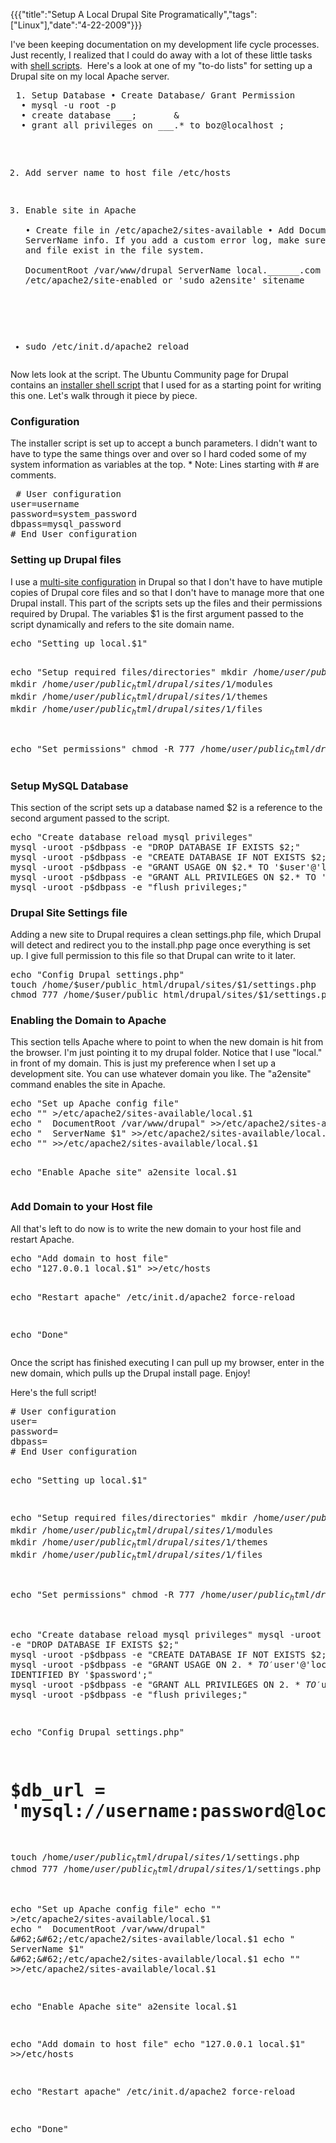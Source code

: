 {{{"title":"Setup A Local Drupal Site Programatically","tags":["Linux"],"date":"4-22-2009"}}}

<p>I've been keeping documentation on my development life cycle processes.&#160; Just recently, I realized that I could do away with a lot of these little tasks with <a title="Shell Scripts" href="http://en.wikipedia.org/wiki/Shell_scripting" target="_blank">shell scripts</a>.&#160; Here's a look at one of my "to-do lists" for setting up a Drupal site on my local Apache server.</p>
<pre> 1. Setup Database &bull; Create Database/ Grant Permission    
  &bull; mysql -u root -p       
  &bull; create database ___;       &#38;
  &bull; grant all privileges on ___.* to boz@localhost ;     

2. Add server name to host file /etc/hosts    

3. Enable site in Apache      
  &bull; Create file in /etc/apache2/sites-available 
  &bull; Add DocumentRoot and ServerName info.  If you add a custom error log, 
           make sure the directory and file exist in the file system.    
           DocumentRoot /var/www/drupal   ServerName local.______.com
  &bull; Link file to /etc/apache2/site-enabled or 'sudo a2ensite' sitename
  * sudo /etc/init.d/apache2 reload
</pre><p>Now lets look at the script.  The Ubuntu Community page for Drupal contains an <a href="https://help.ubuntu.com/community/Drupal#Install%20Script" target="_blank">installer shell script</a> that I used for as a starting point for writing this one.  Let's walk through it piece by piece.</p>
<h3>Configuration</h3>
<p>The installer script is set up to accept a bunch parameters.  I didn't want to have to type the same things over and over so I hard coded some of my system information as variables at the top. * Note: Lines starting with # are comments.</p>
<pre> # User configuration 
user=username
password=system_password 
dbpass=mysql_password 
# End User configuration 
</pre><h3>Setting up Drupal files</h3>
<p>I use a <a href="http://drupal.org/node/43816">multi-site configuration</a> in Drupal so that I don't have to have mutiple copies of Drupal core files and so that I don't have to manage more that one Drupal install.  This part of the scripts sets up the files and their permissions required by Drupal.  The variables $1 is the first argument passed to the script dynamically and refers to the site domain name.</p>
<pre>echo "Setting up local.$1"

echo "Setup required files/directories"
mkdir /home/$user/public_html/drupal/sites/$1
mkdir /home/$user/public_html/drupal/sites/$1/modules
mkdir /home/$user/public_html/drupal/sites/$1/themes
mkdir /home/$user/public_html/drupal/sites/$1/files

echo "Set permissions"
chmod -R 777 /home/$user/public_html/drupal/sites/$1/files
</pre><h3>Setup MySQL Database</h3>
<p>This section of the script sets up a database named $2 is a reference to the second argument passed to the script.</p>
<pre>echo "Create database reload mysql privileges"
mysql -uroot -p$dbpass -e "DROP DATABASE IF EXISTS $2;"
mysql -uroot -p$dbpass -e "CREATE DATABASE IF NOT EXISTS $2;"
mysql -uroot -p$dbpass -e "GRANT USAGE ON $2.* TO '$user'@'localhost' IDENTIFIED BY '$password';"
mysql -uroot -p$dbpass -e "GRANT ALL PRIVILEGES ON $2.* TO '$user'@'localhost';"
mysql -uroot -p$dbpass -e "flush privileges;"
</pre><h3>Drupal Site Settings file</h3>
<p>Adding a new site to Drupal requires a clean settings.php file, which Drupal will detect and redirect you to the install.php page once everything is set up.  I give full permission to this file so that Drupal can write to it later.</p>
<pre>echo "Config Drupal settings.php"
touch /home/$user/public_html/drupal/sites/$1/settings.php
chmod 777 /home/$user/public_html/drupal/sites/$1/settings.php
</pre><h3>Enabling the Domain to Apache</h3>
<p>This section tells Apache where to point to when the new domain is hit from the browser.  I'm just pointing it to my drupal folder.  Notice that I use "local." in front of my domain.  This is just my preference when I set up a development site.  You can use whatever domain you like.  The "a2ensite" command enables the site in Apache.</p>
<pre>echo "Set up Apache config file" 
echo "" &#62;/etc/apache2/sites-available/local.$1
echo "  DocumentRoot /var/www/drupal" &#62;&#62;/etc/apache2/sites-available/local.$1
echo "  ServerName $1" &#62;&#62;/etc/apache2/sites-available/local.$1
echo "" &#62;&#62;/etc/apache2/sites-available/local.$1

echo "Enable Apache site"
a2ensite local.$1
</pre><h3>Add Domain to your Host file</h3>
<p>All that's left to do now is to write the new domain to your host file and restart Apache.</p>
<pre>echo "Add domain to host file"
echo "127.0.0.1 local.$1" &#62;&#62;/etc/hosts

echo "Restart apache"
/etc/init.d/apache2 force-reload

echo "Done"
</pre><p>Once the script has finished executing I can pull up my browser, enter in the new domain, which pulls up the Drupal install page.  Enjoy!</p>
<p>Here's the full script!</p>
<pre># User configuration
user=
password=
dbpass=
# End User configuration

echo "Setting up local.$1"

echo "Setup required files/directories"
mkdir /home/$user/public_html/drupal/sites/$1
mkdir /home/$user/public_html/drupal/sites/$1/modules
mkdir /home/$user/public_html/drupal/sites/$1/themes
mkdir /home/$user/public_html/drupal/sites/$1/files

echo "Set permissions"
chmod -R 777 /home/$user/public_html/drupal/sites/$1/files

echo "Create database reload mysql privileges"
mysql -uroot -p$dbpass -e "DROP DATABASE IF EXISTS $2;"
mysql -uroot -p$dbpass -e "CREATE DATABASE IF NOT EXISTS $2;"
mysql -uroot -p$dbpass -e "GRANT USAGE ON $2.* TO '$user'@'localhost' IDENTIFIED BY '$password';"
mysql -uroot -p$dbpass -e "GRANT ALL PRIVILEGES ON $2.* TO '$user'@'localhost';"
mysql -uroot -p$dbpass -e "flush privileges;"

echo "Config Drupal settings.php"
#  $db_url = 'mysql://username:password@localhost/databasename';
touch /home/$user/public_html/drupal/sites/$1/settings.php
chmod 777 /home/$user/public_html/drupal/sites/$1/settings.php

echo "Set up Apache config file" 
echo "" &#62;/etc/apache2/sites-available/local.$1
echo "  DocumentRoot /var/www/drupal" &#62;&#62;/etc/apache2/sites-available/local.$1
echo "  ServerName $1" &#62;&#62;/etc/apache2/sites-available/local.$1
echo "" &#62;&#62;/etc/apache2/sites-available/local.$1

echo "Enable Apache site"
a2ensite local.$1

echo "Add domain to host file"
echo "127.0.0.1 local.$1" &#62;&#62;/etc/hosts

echo "Restart apache"
/etc/init.d/apache2 force-reload

echo "Done"
</pre>
